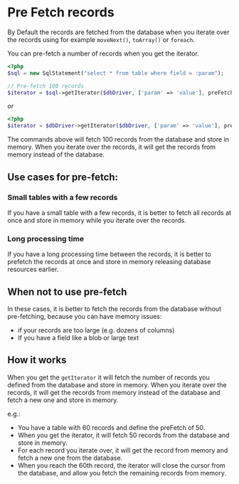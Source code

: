 # Pre Fetch records

By Default the records are fetched from the database when you iterate over the records using for example `moveNext()`,
`toArray()` or `foreach`.

You can pre-fetch a number of records when you get the iterator.

```php
<?php
$sql = new SqlStatement("select * from table where field = :param");

// Pre-fetch 100 records
$iterator = $sql->getIterator($dbDriver, ['param' => 'value'], preFetch: 100);
```

or

```php
<?php
$iterator = $dbDriver->getIterator($dbDriver, ['param' => 'value'], preFetch: 100);
```

The commands above will fetch 100 records from the database and store in memory.
When you iterate over the records, it will get the records from memory instead of the database.

## Use cases for pre-fetch:

### Small tables with a few records

If you have a small table with a few records, it is better to fetch all records at once and store in memory
while you iterate over the records.

### Long processing time

If you have a long processing time between the records, it is better to prefetch the records at once and store in memory
releasing database resources earlier.

## When not to use pre-fetch

In these cases, it is better to fetch the records from the database without pre-fetching, because you can have memory
issues:

* if your records are too large (e.g. dozens of columns)
* If you have a field like a blob or large text

## How it works

When you get the `getIterator` it will fetch the number of records you defined from the database and store in memory.
When you iterate over the records, it will get the records from memory instead of the database and fetch a new one and
store in memory.

e.g.:

* You have a table with 60 records and define the preFetch of 50.
* When you get the iterator, it will fetch 50 records from the database and store in memory.
* For each record you iterate over, it will get the record from memory and fetch a new one from the database.
* When you reach the 60th record, the iterator will close the cursor from the database, and allow you fetch the
  remaining records from memory. 


